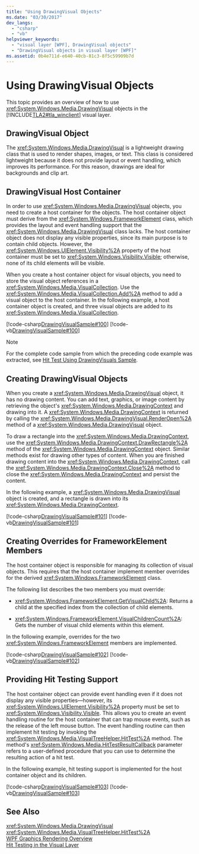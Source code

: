 ```yaml
---
title: "Using DrawingVisual Objects"
ms.date: "03/30/2017"
dev_langs: 
  - "csharp"
  - "vb"
helpviewer_keywords: 
  - "visual layer [WPF], DrawingVisual objects"
  - "DrawingVisual objects in visual layer [WPF]"
ms.assetid: 0b4e711d-e640-40cb-81c3-8f5c59909b7d
---
```

# Using DrawingVisual Objects
This topic provides an overview of how to use <xref:System.Windows.Media.DrawingVisual> objects in the [!INCLUDE[TLA2#tla_winclient](../../../../includes/tla2sharptla-winclient-md.md)] visual layer.  
  
<a name="drawingvisual_object"></a>   
## DrawingVisual Object  
 The <xref:System.Windows.Media.DrawingVisual> is a lightweight drawing class that is used to render shapes, images, or text. This class is considered lightweight because it does not provide layout or event handling, which improves its performance. For this reason, drawings are ideal for backgrounds and clip art.  
  
<a name="drawingvisual_host_container"></a>   
## DrawingVisual Host Container  
 In order to use <xref:System.Windows.Media.DrawingVisual> objects, you need to create a host container for the objects. The host container object must derive from the <xref:System.Windows.FrameworkElement> class, which provides the layout and event handling support that the <xref:System.Windows.Media.DrawingVisual> class lacks. The host container object does not display any visible properties, since its main purpose is to contain child objects. However, the <xref:System.Windows.UIElement.Visibility%2A> property of the host container must be set to <xref:System.Windows.Visibility.Visible>; otherwise, none of its child elements will be visible.  
  
 When you create a host container object for visual objects, you need to store the visual object references in a <xref:System.Windows.Media.VisualCollection>. Use the <xref:System.Windows.Media.VisualCollection.Add%2A> method to add a visual object to the host container. In the following example, a host container object is created, and three visual objects are added to its <xref:System.Windows.Media.VisualCollection>.  
  
 [!code-csharp[DrawingVisualSample#100](../../../../samples/snippets/csharp/VS_Snippets_Wpf/DrawingVisualSample/CSharp/Window1.xaml.cs#100)]
 [!code-vb[DrawingVisualSample#100](../../../../samples/snippets/visualbasic/VS_Snippets_Wpf/DrawingVisualSample/visualbasic/window1.xaml.vb#100)]  
  
> [!NOTE]
>  For the complete code sample from which the preceding code example was extracted, see [Hit Test Using DrawingVisuals Sample](https://go.microsoft.com/fwlink/?LinkID=159994).  
  
<a name="creating_drawingvisual_objects"></a>   
## Creating DrawingVisual Objects  
 When you create a <xref:System.Windows.Media.DrawingVisual> object, it has no drawing content. You can add text, graphics, or image content by retrieving the object's <xref:System.Windows.Media.DrawingContext> and drawing into it. A <xref:System.Windows.Media.DrawingContext> is returned by calling the <xref:System.Windows.Media.DrawingVisual.RenderOpen%2A> method of a <xref:System.Windows.Media.DrawingVisual> object.  
  
 To draw a rectangle into the <xref:System.Windows.Media.DrawingContext>, use the <xref:System.Windows.Media.DrawingContext.DrawRectangle%2A> method of the <xref:System.Windows.Media.DrawingContext> object. Similar methods exist for drawing other types of content. When you are finished drawing content into the <xref:System.Windows.Media.DrawingContext>, call the <xref:System.Windows.Media.DrawingContext.Close%2A> method to close the <xref:System.Windows.Media.DrawingContext> and persist the content.  
  
 In the following example, a <xref:System.Windows.Media.DrawingVisual> object is created, and a rectangle is drawn into its <xref:System.Windows.Media.DrawingContext>.  
  
 [!code-csharp[DrawingVisualSample#101](../../../../samples/snippets/csharp/VS_Snippets_Wpf/DrawingVisualSample/CSharp/Window1.xaml.cs#101)]
 [!code-vb[DrawingVisualSample#101](../../../../samples/snippets/visualbasic/VS_Snippets_Wpf/DrawingVisualSample/visualbasic/window1.xaml.vb#101)]  
  
<a name="creating_overrides"></a>   
## Creating Overrides for FrameworkElement Members  
 The host container object is responsible for managing its collection of visual objects. This requires that the host container implement member overrides for the derived <xref:System.Windows.FrameworkElement> class.  
  
 The following list describes the two members you must override:  
  
-   <xref:System.Windows.FrameworkElement.GetVisualChild%2A>: Returns a child at the specified index from the collection of child elements.  
  
-   <xref:System.Windows.FrameworkElement.VisualChildrenCount%2A>: Gets the number of visual child elements within this element.  
  
 In the following example, overrides for the two <xref:System.Windows.FrameworkElement> members are implemented.  
  
 [!code-csharp[DrawingVisualSample#102](../../../../samples/snippets/csharp/VS_Snippets_Wpf/DrawingVisualSample/CSharp/Window1.xaml.cs#102)]
 [!code-vb[DrawingVisualSample#102](../../../../samples/snippets/visualbasic/VS_Snippets_Wpf/DrawingVisualSample/visualbasic/window1.xaml.vb#102)]  
  
<a name="providing_hit_testing_support"></a>   
## Providing Hit Testing Support  
 The host container object can provide event handling even if it does not display any visible properties—however, its <xref:System.Windows.UIElement.Visibility%2A> property must be set to <xref:System.Windows.Visibility.Visible>. This allows you to create an event handling routine for the host container that can trap mouse events, such as the release of the left mouse button. The event handling routine can then implement hit testing by invoking the <xref:System.Windows.Media.VisualTreeHelper.HitTest%2A> method. The method's <xref:System.Windows.Media.HitTestResultCallback> parameter refers to a user-defined procedure that you can use to determine the resulting action of a hit test.  
  
 In the following example, hit testing support is implemented for the host container object and its children.  
  
 [!code-csharp[DrawingVisualSample#103](../../../../samples/snippets/csharp/VS_Snippets_Wpf/DrawingVisualSample/CSharp/Window1.xaml.cs#103)]
 [!code-vb[DrawingVisualSample#103](../../../../samples/snippets/visualbasic/VS_Snippets_Wpf/DrawingVisualSample/visualbasic/window1.xaml.vb#103)]  
  
## See Also  
 <xref:System.Windows.Media.DrawingVisual>  
 <xref:System.Windows.Media.VisualTreeHelper.HitTest%2A>  
 [WPF Graphics Rendering Overview](../../../../docs/framework/wpf/graphics-multimedia/wpf-graphics-rendering-overview.md)  
 [Hit Testing in the Visual Layer](../../../../docs/framework/wpf/graphics-multimedia/hit-testing-in-the-visual-layer.md)
